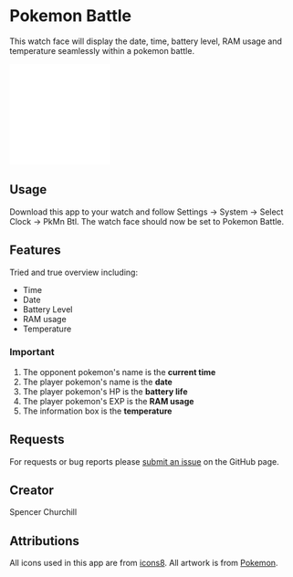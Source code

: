 # Pokemon Battle

This watch face will display the date, time, battery level, RAM usage and temperature seamlessly within a pokemon battle.

![Watch Face](screenshot.png)

## Usage

Download this app to your watch and follow Settings -> System -> Select Clock -> PkMn Btl. The watch face should now be set to Pokemon Battle.

## Features

Tried and true overview including:
- Time
- Date
- Battery Level
- RAM usage
- Temperature

### Important

1. The opponent pokemon's name is the **current time**
2. The player pokemon's name is the **date**
3. The player pokemon's HP is the **battery life**
4. The player pokemon's EXP is the **RAM usage**
5. The information box is the **temperature**

## Requests

For requests or bug reports please [submit an issue](https://github.com/splch/pokebtl/issues/new) on the GitHub page.

## Creator

Spencer Churchill

## Attributions

All icons used in this app are from [icons8](https://icons8.com/). All artwork is from [Pokemon](https://www.pokemon.com/).
